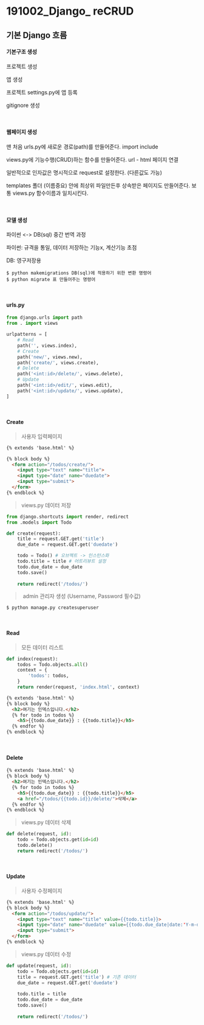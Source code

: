 # 191002_Django_ reCRUD

## 기본 Django 흐름

#### 기본구조 생성

프로젝트 생성

앱 생성

프로젝트 settings.py에 앱 등록

gitignore 생성

<br>

#### 웹페이지 생성

맨 처음 urls.py에 새로운 경로(path)를 만들어준다. import include

views.py에 기능수행(CRUD)하는 함수를 만들어준다. url - html 페이지 연결

일반적으로 인자값은 명시적으로 request로 설정한다. (다른값도 가능)

templates 폴더 (이름중요) 안에 최상위 파일만든후 상속받은 페이지도 만들어준다. 보통 views.py 함수이름과 일치시킨다.

<br>

#### 모델 생성

파이썬 <-> DB(sql) 중간 번역 과정

파이썬: 규격을 통일, 데이터 저장하는 기능x, 계산기능 초점

DB: 영구저장용

```
$ python makemigrations DB(sql)에 적용하기 위한 변환 명령어
$ python migrate 표 만들어주는 명령어
```

<br>

#### urls.py

```python
from django.urls import path
from . import views

urlpatterns = [
    # Read
    path('', views.index),
    # Create
    path('new/', views.new),
    path('create/', views.create),
    # Delete
    path('<int:id>/delete/', views.delete),
    # Update
    path('<int:id>/edit/', views.edit),
    path('<int:id>/update/', views.update),
]
```

<br>

#### Create

> 사용자 입력페이지

```html
{% extends 'base.html' %}

{% block body %}
  <form action="/todos/create/">
    <input type="text" name="title">
    <input type="date" name="duedate">
    <input type="submit">
  </form>
{% endblock %}
```

> views.py 데이터 저장

```python
from django.shortcuts import render, redirect
from .models import Todo

def create(request):
    title = request.GET.get('title')
    due_date = request.GET.get('duedate')

    todo = Todo() # 오브젝트 -> 인스턴스화
    todo.title = title # 어트리뷰트 설정
    todo.due_date = due_date
    todo.save()
    
    return redirect('/todos/')
```

> ​	admin 관리자 생성 (Username, Password 필수값)

```
$ python manage.py createsuperuser
```

<br>

#### Read

> 모든 데이터 리스트

```python
def index(request):
    todos = Todo.objects.all()
    context = {
        'todos': todos,
    }
    return render(request, 'index.html', context)
```



```html
{% extends 'base.html' %}
{% block body %}
  <h2>여기는 인덱스입니다.</h2>
  {% for todo in todos %}
    <h5>{{todo.due_date}} : {{todo.title}}</h5>
  {% endfor %}
{% endblock %}
```

<br>

#### Delete

```html
{% extends 'base.html' %}
{% block body %}
  <h2>여기는 인덱스입니다.</h2>
  {% for todo in todos %}
    <h5>{{todo.due_date}} : {{todo.title}}</h5>
    <a href="/todos/{{todo.id}}/delete/">삭제</a>
  {% endfor %}
{% endblock %}
```

> views.py 데이터 삭제

```python
def delete(request, id):
    todo = Todo.objects.get(id=id)
    todo.delete()
    return redirect('/todos/')
```

<br>

#### Update

> 사용자 수정페이지

```html
{% extends 'base.html' %}
{% block body %}
  <form action="/todos/update/">
    <input type="text" name="title" value={{todo.title}}>
    <input type="date" name="duedate" value={{todo.due_date|date:'Y-m-d'}}>
    <input type="submit">
  </form>
{% endblock %}
```

> views.py 데이터 수정

```python
def update(request, id):
    todo = Todo.objects.get(id=id)
    title = request.GET.get('title') # 기존 데이터
    due_date = request.GET.get('duedate')
    
    todo.title = title
    todo.due_date = due_date
    todo.save()
    
    return redirect('/todos/')
```